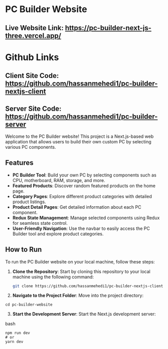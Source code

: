 # PC Builder Website

## Live Website Link: https://pc-builder-next-js-three.vercel.app/

# Github Links

## Client Site Code: https://github.com/hassanmehedi1/pc-builder-nextjs-client

## Server Site Code: https://github.com/hassanmehedi1/pc-builder-server

Welcome to the PC Builder website! This project is a Next.js-based web application that allows users to build their own custom PC by selecting various PC components.

## Features

- **PC Builder Tool**: Build your own PC by selecting components such as CPU, motherboard, RAM, storage, and more.
- **Featured Products**: Discover random featured products on the home page.
- **Category Pages**: Explore different product categories with detailed product listings.
- **Product Detail Pages**: Get detailed information about each PC component.
- **Redux State Management**: Manage selected components using Redux for seamless state control.
- **User-Friendly Navigation**: Use the navbar to easily access the PC Builder tool and explore product categories.

## How to Run

To run the PC Builder website on your local machine, follow these steps:

1. **Clone the Repository**: Start by cloning this repository to your local machine using the following command:

   ```bash
   git clone https://github.com/hassanmehedi1/pc-builder-nextjs-client.git
   ```

2. **Navigate to the Project Folder**: Move into the project directory:

```
cd pc-builder-website

```

3. **Start the Development Server**: Start the Next.js development server:

bash

```
npm run dev
# or
yarn dev
```
